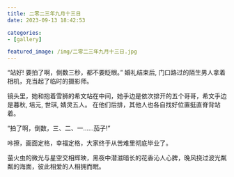 ```yaml
---
title: 二零二三年九月十三日
date: 2023-09-13 18:42:53

categories:
- [gallery]

featured_image: /img/二零二三年九月十三日.jpg
---
```


“站好! 要拍了啊，倒数三秒，都不要眨眼。” 婚礼结束后, 门口路过的陌生男人拿着相机，充当起了临时的摄影师。

镜头里，她和抱着雪狮的希文站在中间，她手边是依次排开的五个哥哥，希文手边是暮秋, 培元, 世琪, 婧灵五人。
在他们后排，其他人也各自找好位置挺直脊背站着。

“拍了啊，倒数，三、二、一……茄子!”

咔擦，画面定格，幸福定格，大家终于从苦难里彻底毕业了。

萤火虫的微光与星空交相辉映，黑夜中潜滋暗长的花香沁人心脾，晚风挠过波光粼粼的海面，彼此相爱的人相拥而眠。